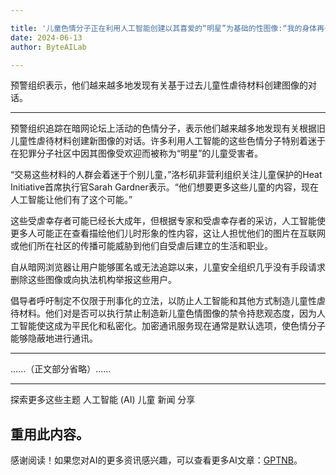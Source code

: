 ```yaml
---

title: '儿童色情分子正在利用人工智能创建以其喜爱的“明星”为基础的性图像:“我的身体再也不属于我了”'
date: 2024-06-13
author: ByteAILab

---
```


预警组织表示，他们越来越多地发现有关基于过去儿童性虐待材料创建图像的对话。

---


预警组织追踪在暗网论坛上活动的色情分子，表示他们越来越多地发现有关根据旧儿童性虐待材料创建新图像的对话。许多利用人工智能的这些色情分子特别着迷于在犯罪分子社区中因其图像受欢迎而被称为“明星”的儿童受害者。

“交易这些材料的人群会着迷于个别儿童，”洛杉矶非营利组织关注儿童保护的Heat Initiative首席执行官Sarah Gardner表示。“他们想要更多这些儿童的内容，现在人工智能让他们有了这个可能。”

这些受虐幸存者可能已经长大成年，但根据专家和受虐幸存者的采访，人工智能使更多人可能正在查看描绘他们儿时形象的性内容，这让人担忧他们的图片在互联网或他们所在社区的传播可能威胁到他们自受虐后建立的生活和职业。

自从暗网浏览器让用户能够匿名或无法追踪以来，儿童安全组织几乎没有手段请求删除这些图像或向执法机构举报这些用户。

倡导者呼吁制定不仅限于刑事化的立法，以防止人工智能和其他方式制造儿童性虐待材料。他们对是否可以执行禁止制造新儿童色情图像的禁令持悲观态度，因为人工智能使这成为平民化和私密化。加密通讯服务现在通常是默认选项，使色情分子能够隐蔽地进行通讯。

---

......（正文部分省略）......

---

探索更多这些主题
人工智能 (AI)
儿童
新闻
分享

重用此内容。
---
感谢阅读！如果您对AI的更多资讯感兴趣，可以查看更多AI文章：[GPTNB](https://gptnb.com)。